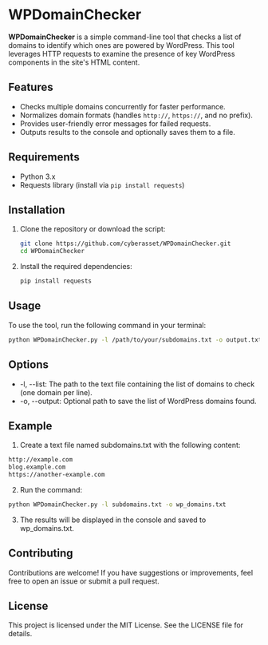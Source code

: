 # WPDomainChecker

**WPDomainChecker** is a simple command-line tool that checks a list of domains to identify which ones are powered by WordPress. This tool leverages HTTP requests to examine the presence of key WordPress components in the site's HTML content.

## Features

- Checks multiple domains concurrently for faster performance.
- Normalizes domain formats (handles `http://`, `https://`, and no prefix).
- Provides user-friendly error messages for failed requests.
- Outputs results to the console and optionally saves them to a file.

## Requirements

- Python 3.x
- Requests library (install via `pip install requests`)

## Installation

1. Clone the repository or download the script:
   ```bash
   git clone https://github.com/cyberasset/WPDomainChecker.git
   cd WPDomainChecker
2. Install the required dependencies:
   ```bash
   pip install requests

## Usage

To use the tool, run the following command in your terminal:
```bash
python WPDomainChecker.py -l /path/to/your/subdomains.txt -o output.txt
```
## Options

- -l, --list: The path to the text file containing the list of domains to check (one domain per line).
- -o, --output: Optional path to save the list of WordPress domains found.

## Example

1. Create a text file named subdomains.txt with the following content:
  ```bash
  http://example.com
  blog.example.com
  https://another-example.com
  ```
2. Run the command:
  ```bash
  python WPDomainChecker.py -l subdomains.txt -o wp_domains.txt
  ```
3. The results will be displayed in the console and saved to wp_domains.txt.

## Contributing
Contributions are welcome! If you have suggestions or improvements, feel free to open an issue or submit a pull request.

## License
This project is licensed under the MIT License. See the LICENSE file for details.
